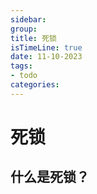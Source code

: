 ```yaml
---
sidebar:
group:
title: 死锁
isTimeLine: true
date: 11-10-2023
tags: 
- todo
categories:
---
```

# 死锁

## 什么是死锁？













